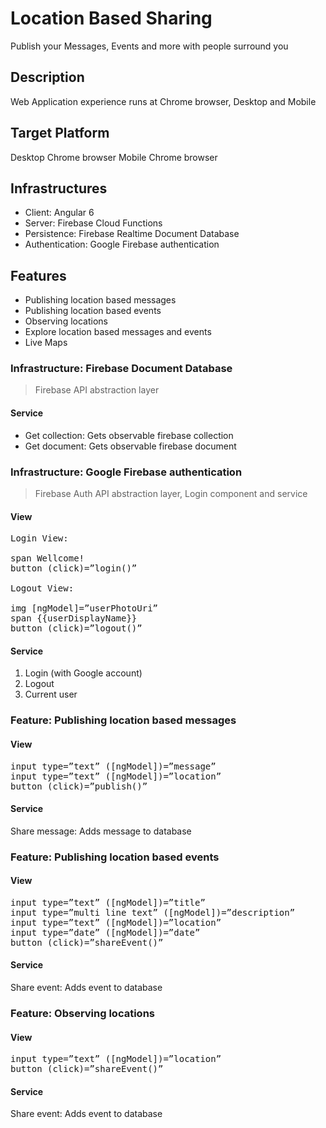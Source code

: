 # Location Based Sharing

 Publish your Messages, Events and more with people surround you

## Description

Web Application experience runs at Chrome browser, Desktop and Mobile

## Target Platform

Desktop Chrome browser
Mobile Chrome browser

## Infrastructures

* Client: Angular 6
* Server: Firebase Cloud Functions
* Persistence: Firebase Realtime Document Database
* Authentication: Google Firebase authentication

## Features

* Publishing location based messages
* Publishing location based events
* Observing locations
* Explore location based messages and events
* Live Maps

### Infrastructure: Firebase Document Database

> Firebase API abstraction layer

#### Service

* Get collection: Gets observable firebase collection
* Get document: Gets observable firebase document

### Infrastructure: Google Firebase authentication

> Firebase Auth API abstraction layer, Login component and service

#### View

<pre>
Login View:

span Wellcome!
button (click)=”login()”

Logout View:

img [ngModel]=”userPhotoUri”
span {{userDisplayName}}
button (click)=”logout()”
</pre>

#### Service

1. Login (with Google account)
2. Logout
3. Current user

### Feature: Publishing location based messages

#### View

<pre>
input type=”text” ([ngModel])=”message”
input type=”text” ([ngModel])=”location”
button (click)=”publish()”
</pre>

#### Service

Share message: Adds message to database


### Feature: Publishing location based events

#### View

<pre>
input type=”text” ([ngModel])=”title”
input type=”multi line text” ([ngModel])=”description”
input type=”text” ([ngModel])=”location”
input type=”date” ([ngModel])=”date”
button (click)=”shareEvent()”
</pre>

#### Service

Share event: Adds event to database

### Feature: Observing locations

#### View

<pre>
input type=”text” ([ngModel])=”location”
button (click)=”shareEvent()”
</pre>

#### Service

Share event: Adds event to database
